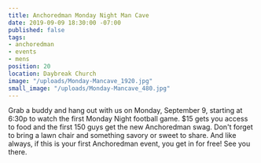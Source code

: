 ```yaml
---
title: Anchoredman Monday Night Man Cave
date: 2019-09-09 18:30:00 -07:00
published: false
tags:
- anchoredman
- events
- mens
position: 20
location: Daybreak Church
image: "/uploads/Monday-Mancave_1920.jpg"
small_image: "/uploads/Monday-Mancave_480.jpg"
---
```


Grab a buddy and hang out with us on Monday, September 9, starting at 6:30p to watch the first Monday Night football game. $15 gets you access to food and the first 150 guys get the new Anchoredman swag. Don't forget to bring a lawn chair and something savory or sweet to share. And like always, if this is your first Anchoredman event, you get in for free! See you there.